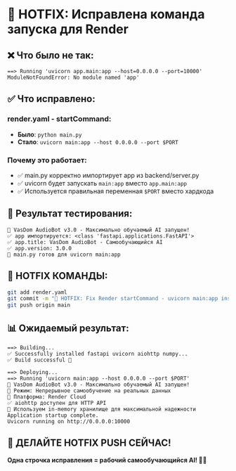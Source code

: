 # 🚀 HOTFIX: Исправлена команда запуска для Render

## ❌ Что было не так:
```
==> Running 'uvicorn app.main:app --host=0.0.0.0 --port=10000'
ModuleNotFoundError: No module named 'app'
```

## ✅ Что исправлено:

### **render.yaml - startCommand:**
- **Было**: `python main.py`
- **Стало**: `uvicorn main:app --host 0.0.0.0 --port $PORT`

### **Почему это работает:**
- ✅ main.py корректно импортирует app из backend/server.py  
- ✅ uvicorn будет запускать `main:app` вместо `app.main:app`
- ✅ Используется правильная переменная `$PORT` вместо хардкода

## 🔧 **Результат тестирования:**
```
🎯 VasDom AudioBot v3.0 - Максимально обучаемый AI запущен!
✅ app импортируется: <class 'fastapi.applications.FastAPI'>  
✅ app.title: VasDom AudioBot - Самообучающийся AI
✅ app.version: 3.0.0
🎯 main.py готов для uvicorn main:app
```

## 🚀 **HOTFIX КОМАНДЫ:**

```bash
git add render.yaml
git commit -m "🔧 HOTFIX: Fix Render startCommand - uvicorn main:app instead of app.main:app"
git push origin main
```

## 📊 **Ожидаемый результат:**

```
==> Building...
✅ Successfully installed fastapi uvicorn aiohttp numpy...
✅ Build successful 🎉

==> Deploying...  
==> Running 'uvicorn main:app --host 0.0.0.0 --port $PORT'
🎯 VasDom AudioBot v3.0 - Максимально обучаемый AI запущен!
🧠 Режим: Непрерывное самообучение на реальных данных
🚀 Платформа: Render Cloud
✅ aiohttp доступен для HTTP API
💾 Используем in-memory хранилище для максимальной надежности
Application startup complete.
Uvicorn running on http://0.0.0.0:10000
```

## 🎯 **ДЕЛАЙТЕ HOTFIX PUSH СЕЙЧАС!**

**Одна строчка исправления = рабочий самообучающийся AI! 🧠🚀**